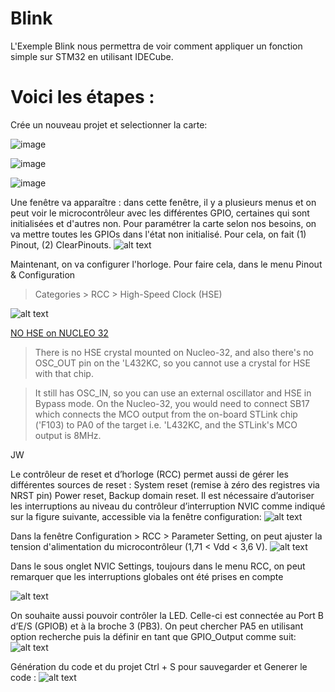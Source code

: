 # Blink
L'Exemple Blink nous permettra de voir comment appliquer un fonction simple sur STM32 en utilisant IDECube.  
# Voici les étapes :
Crée un nouveau projet et selectionner la carte: 

![image](Images\image.png)

![image](Images\image-1.png)

![image](Images\image-2.png)


Une fenêtre va apparaître : dans cette fenêtre, il y a plusieurs menus et on peut voir le
microcontrôleur avec les différentes GPIO, certaines qui sont initialisées et d'autres non.
Pour paramétrer la carte selon nos besoins, on va mettre toutes les GPIOs dans l'état non
initialisé. Pour cela, on fait (1) Pinout, (2) ClearPinouts.
![alt text](Images\image-3.png)

Maintenant, on va configurer l'horloge. Pour faire cela, dans le menu Pinout & Configuration
> Categories > RCC > High-Speed Clock (HSE)

![alt text](Images\image-4.png)


[NO HSE on NUCLEO 32](https://community.st.com/t5/stm32-mcus-boards-and-hardware/what-is-value-od-hse-on-nucleo-l432kc/td-p/149882)
> There is no HSE crystal mounted on Nucleo-32, and also there's no OSC_OUT pin on the 'L432KC, so you cannot use a crystal for HSE with that chip.

> It still has OSC_IN, so you can use an external oscillator and HSE in Bypass mode. On the Nucleo-32, you would need to connect SB17 which connects the MCO output from the on-board STLink chip ('F103) to PA0 of the target i.e. 'L432KC, and the STLink's MCO output is 8MHz.

JW


Le contrôleur de reset et d’horloge (RCC) permet aussi de gérer les différentes sources de
reset :
 System reset (remise à zéro des registres via NRST pin)
 Power reset,
 Backup domain reset.
 Il est nécessaire d’autoriser les interruptions au niveau du contrôleur d’interruption
NVIC comme indiqué sur la figure suivante, accessible via la fenêtre configuration:
![alt text](Images\image-7.png)

Dans la fenêtre Configuration > RCC > Parameter Setting, on peut ajuster la tension d'alimentation
du microcontrôleur (1,71 < Vdd < 3,6 V). 
![alt text](Images\image-8.png)

Dans le sous onglet NVIC Settings, toujours dans le menu RCC, on peut remarquer que les
interruptions globales ont été prises en compte

![alt text](Images\image-9.png)


On souhaite aussi pouvoir contrôler la LED. Celle-ci est connectée au Port B d’E/S (GPIOB) et
à la broche 3 (PB3). On peut chercher PA5 en utilisant option recherche puis la définir en
tant que GPIO_Output comme suit: 
![alt text](Images\image-10.png)

Génération du code et du projet 
Ctrl + S pour sauvegarder et Generer le code : 
![alt text](Images\image-11.png)
